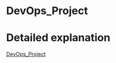 # DevOps_Project
# Detailed explanation 
[DevOps_Project](https://medium.com/@rootritesh/devops-project-f17715ca132b)
